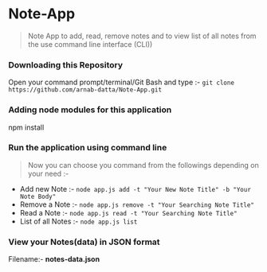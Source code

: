 # Note-App

 > Note App to add, read, remove  notes and to view list of all notes from the use command line interface (CLI))

### Downloading this  Repository
Open your command prompt/terminal/Git Bash and type :-  `git clone https://github.com/arnab-datta/Note-App.git`

### Adding node modules for this application
 npm install 

### Run the application using command line

> Now you can choose you command from the followings depending on your need :-

* Add new Note :- `node app.js add -t "Your New Note Title" -b "Your Note Body"`
* Remove a Note :- `node app.js remove -t "Your Searching Note Title"`
* Read a Note :-  `node app.js read -t "Your Searching Note Title"`
* List of all Notes :-  `node app.js list`

### View your Notes(data) in JSON format
Filename:-  __notes-data.json__
